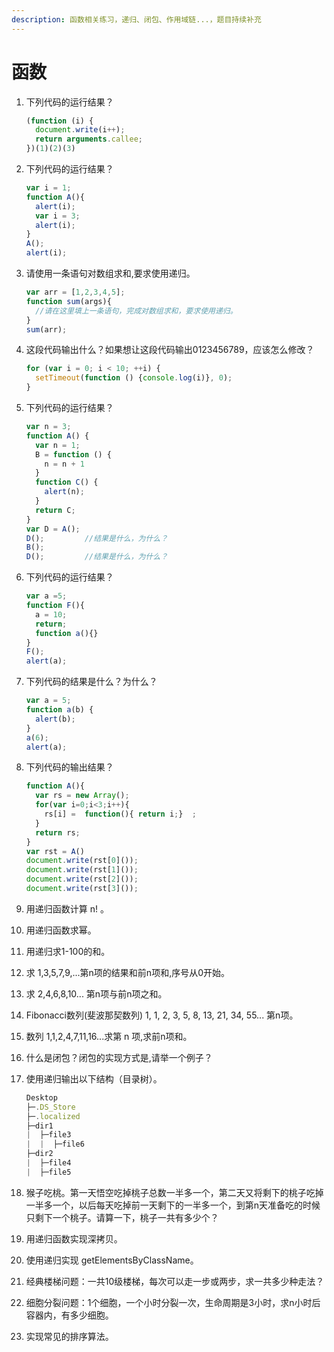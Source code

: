 ```yaml
---
description: 函数相关练习，递归、闭包、作用域链...，题目持续补充
---
```


# 函数

1. 下列代码的运行结果？
   ```js
   (function (i) {
     document.write(i++);
     return arguments.callee;
   })(1)(2)(3)
   ```
   
2. 下列代码的运行结果？
   ```js
   var i = 1;
   function A(){
     alert(i);
     var i = 3;
     alert(i);
   }	
   A();
   alert(i);
   ```
   
3. 请使用一条语句对数组求和,要求使用递归。
   ```js
   var arr = [1,2,3,4,5];
   function sum(args){	
     //请在这里填上一条语句，完成对数组求和，要求使用递归。
   }
   sum(arr); 
   ```
   
4. 这段代码输出什么？如果想让这段代码输出0123456789，应该怎么修改？
   ```js
   for (var i = 0; i < 10; ++i) {
     setTimeout(function () {console.log(i)}, 0);
   }
   ```
   
5. 下列代码的运行结果？
   ```js
   var n = 3;
   function A() {
     var n = 1;
     B = function () {
       n = n + 1
     }
     function C() {
       alert(n);
     }
     return C;
   }
   var D = A();
   D(); 		//结果是什么，为什么？
   B();
   D(); 		//结果是什么，为什么？
   ```
   
6. 下列代码的运行结果？
   ```js
   var a =5;
   function F(){
     a = 10;
     return;
     function a(){}
   }
   F();
   alert(a);
   ```

7. 下列代码的结果是什么？为什么？
   ```js
   var a = 5;
   function a(b) {
     alert(b);
   }
   a(6);
   alert(a); 
   ```

8. 下列代码的输出结果？
   ```js
   function A(){
     var rs = new Array();
     for(var i=0;i<3;i++){
       rs[i] =  function(){ return i;}  ;
     }
     return rs;
   }
   var rst = A()
   document.write(rst[0]());
   document.write(rst[1]());
   document.write(rst[2]());
   document.write(rst[3]());	
   ```
   
9. 用递归函数计算 n! 。<br/>

10. 用递归函数求幂。<br/>

11. 用递归求1-100的和。<br/>

12. 求 1,3,5,7,9,...第n项的结果和前n项和,序号从0开始。<br/>

13. 求 2,4,6,8,10... 第n项与前n项之和。<br/>

14. Fibonacci数列(斐波那契数列) 1, 1, 2, 3, 5, 8, 13, 21, 34, 55... 第n项。<br/>

15. 数列 1,1,2,4,7,11,16...求第 n 项,求前n项和。<br/>

16. 什么是闭包？闭包的实现方式是,请举一个例子？<br/>

17. 使用递归输出以下结构（目录树）。
    ```js
    Desktop
    ├─.DS_Store
    ├─.localized
    ├─dir1
    |  ├─file3
    |  |  ├─file6
    ├─dir2
    |  ├─file4
    |  ├─file5
    ```
    
18. 猴子吃桃。第一天悟空吃掉桃子总数一半多一个，第二天又将剩下的桃子吃掉一半多一个，以后每天吃掉前一天剩下的一半多一个，到第n天准备吃的时候只剩下一个桃子。请算一下，桃子一共有多少个？ <br/>

19. 用递归函数实现深拷贝。<br/>

20. 使用递归实现 getElementsByClassName。<br/>

21. 经典楼梯问题：一共10级楼梯，每次可以走一步或两步，求一共多少种走法？<br/>

22. 细胞分裂问题：1个细胞，一个小时分裂一次，生命周期是3小时，求n小时后容器内，有多少细胞。<br/>

23. 实现常见的排序算法。<br/>




